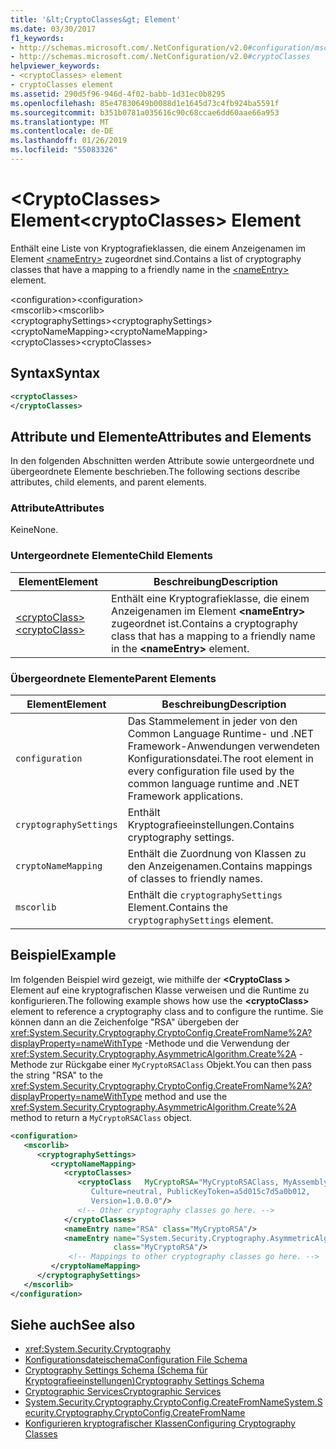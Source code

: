 ```yaml
---
title: '&lt;CryptoClasses&gt; Element'
ms.date: 03/30/2017
f1_keywords:
- http://schemas.microsoft.com/.NetConfiguration/v2.0#configuration/mscorlib/cryptographySettings/cryptoNameMapping/cryptoClasses
- http://schemas.microsoft.com/.NetConfiguration/v2.0#cryptoClasses
helpviewer_keywords:
- <cryptoClasses> element
- cryptoClasses element
ms.assetid: 290d5f96-946d-4f02-babb-1d31ec0b8295
ms.openlocfilehash: 85e47830649b0088d1e1645d73c4fb924ba5591f
ms.sourcegitcommit: b351b0781a035616c90c68ccae6dd60aae66a953
ms.translationtype: MT
ms.contentlocale: de-DE
ms.lasthandoff: 01/26/2019
ms.locfileid: "55083326"
---
```

# <a name="ltcryptoclassesgt-element"></a><span data-ttu-id="90591-102">&lt;CryptoClasses&gt; Element</span><span class="sxs-lookup"><span data-stu-id="90591-102">&lt;cryptoClasses&gt; Element</span></span>
<span data-ttu-id="90591-103">Enthält eine Liste von Kryptografieklassen, die einem Anzeigenamen im Element [\<nameEntry>](../../../../../docs/framework/configure-apps/file-schema/cryptography/nameentry-element.md) zugeordnet sind.</span><span class="sxs-lookup"><span data-stu-id="90591-103">Contains a list of cryptography classes that have a mapping to a friendly name in the [\<nameEntry>](../../../../../docs/framework/configure-apps/file-schema/cryptography/nameentry-element.md) element.</span></span>  
  
 <span data-ttu-id="90591-104">\<configuration></span><span class="sxs-lookup"><span data-stu-id="90591-104">\<configuration></span></span>  
<span data-ttu-id="90591-105">\<mscorlib></span><span class="sxs-lookup"><span data-stu-id="90591-105">\<mscorlib></span></span>  
<span data-ttu-id="90591-106">\<cryptographySettings></span><span class="sxs-lookup"><span data-stu-id="90591-106">\<cryptographySettings></span></span>  
<span data-ttu-id="90591-107">\<cryptoNameMapping></span><span class="sxs-lookup"><span data-stu-id="90591-107">\<cryptoNameMapping></span></span>  
<span data-ttu-id="90591-108">\<cryptoClasses></span><span class="sxs-lookup"><span data-stu-id="90591-108">\<cryptoClasses></span></span>  
  
## <a name="syntax"></a><span data-ttu-id="90591-109">Syntax</span><span class="sxs-lookup"><span data-stu-id="90591-109">Syntax</span></span>  
  
```xml  
<cryptoClasses>   
</cryptoClasses>  
```  
  
## <a name="attributes-and-elements"></a><span data-ttu-id="90591-110">Attribute und Elemente</span><span class="sxs-lookup"><span data-stu-id="90591-110">Attributes and Elements</span></span>  
 <span data-ttu-id="90591-111">In den folgenden Abschnitten werden Attribute sowie untergeordnete und übergeordnete Elemente beschrieben.</span><span class="sxs-lookup"><span data-stu-id="90591-111">The following sections describe attributes, child elements, and parent elements.</span></span>  
  
### <a name="attributes"></a><span data-ttu-id="90591-112">Attribute</span><span class="sxs-lookup"><span data-stu-id="90591-112">Attributes</span></span>  
 <span data-ttu-id="90591-113">Keine</span><span class="sxs-lookup"><span data-stu-id="90591-113">None.</span></span>  
  
### <a name="child-elements"></a><span data-ttu-id="90591-114">Untergeordnete Elemente</span><span class="sxs-lookup"><span data-stu-id="90591-114">Child Elements</span></span>  
  
|<span data-ttu-id="90591-115">Element</span><span class="sxs-lookup"><span data-stu-id="90591-115">Element</span></span>|<span data-ttu-id="90591-116">Beschreibung</span><span class="sxs-lookup"><span data-stu-id="90591-116">Description</span></span>|  
|-------------|-----------------|  
|[<span data-ttu-id="90591-117">\<cryptoClass></span><span class="sxs-lookup"><span data-stu-id="90591-117">\<cryptoClass></span></span>](../../../../../docs/framework/configure-apps/file-schema/cryptography/cryptoclass-element.md)|<span data-ttu-id="90591-118">Enthält eine Kryptografieklasse, die einem Anzeigenamen im Element **\<nameEntry>** zugeordnet ist.</span><span class="sxs-lookup"><span data-stu-id="90591-118">Contains a cryptography class that has a mapping to a friendly name in the **\<nameEntry>** element.</span></span>|  
  
### <a name="parent-elements"></a><span data-ttu-id="90591-119">Übergeordnete Elemente</span><span class="sxs-lookup"><span data-stu-id="90591-119">Parent Elements</span></span>  
  
|<span data-ttu-id="90591-120">Element</span><span class="sxs-lookup"><span data-stu-id="90591-120">Element</span></span>|<span data-ttu-id="90591-121">Beschreibung</span><span class="sxs-lookup"><span data-stu-id="90591-121">Description</span></span>|  
|-------------|-----------------|  
|`configuration`|<span data-ttu-id="90591-122">Das Stammelement in jeder von den Common Language Runtime- und .NET Framework-Anwendungen verwendeten Konfigurationsdatei.</span><span class="sxs-lookup"><span data-stu-id="90591-122">The root element in every configuration file used by the common language runtime and .NET Framework applications.</span></span>|  
|`cryptographySettings`|<span data-ttu-id="90591-123">Enthält Kryptografieeinstellungen.</span><span class="sxs-lookup"><span data-stu-id="90591-123">Contains cryptography settings.</span></span>|  
|`cryptoNameMapping`|<span data-ttu-id="90591-124">Enthält die Zuordnung von Klassen zu den Anzeigenamen.</span><span class="sxs-lookup"><span data-stu-id="90591-124">Contains mappings of classes to friendly names.</span></span>|  
|`mscorlib`|<span data-ttu-id="90591-125">Enthält die `cryptographySettings` Element.</span><span class="sxs-lookup"><span data-stu-id="90591-125">Contains the `cryptographySettings` element.</span></span>|  
  
## <a name="example"></a><span data-ttu-id="90591-126">Beispiel</span><span class="sxs-lookup"><span data-stu-id="90591-126">Example</span></span>  
 <span data-ttu-id="90591-127">Im folgenden Beispiel wird gezeigt, wie mithilfe der  **\<CryptoClass >** Element auf eine kryptografischen Klasse verweisen und die Runtime zu konfigurieren.</span><span class="sxs-lookup"><span data-stu-id="90591-127">The following example shows how use the **\<cryptoClass>** element to reference a cryptography class and to configure the runtime.</span></span> <span data-ttu-id="90591-128">Sie können dann an die Zeichenfolge "RSA" übergeben der <xref:System.Security.Cryptography.CryptoConfig.CreateFromName%2A?displayProperty=nameWithType> -Methode und die Verwendung der <xref:System.Security.Cryptography.AsymmetricAlgorithm.Create%2A> -Methode zur Rückgabe einer `MyCryptoRSAClass` Objekt.</span><span class="sxs-lookup"><span data-stu-id="90591-128">You can then pass the string "RSA" to the <xref:System.Security.Cryptography.CryptoConfig.CreateFromName%2A?displayProperty=nameWithType> method and use the <xref:System.Security.Cryptography.AsymmetricAlgorithm.Create%2A> method to return a `MyCryptoRSAClass` object.</span></span>  
  
```xml  
<configuration>  
   <mscorlib>  
      <cryptographySettings>  
         <cryptoNameMapping>  
            <cryptoClasses>  
               <cryptoClass   MyCryptoRSA="MyCryptoRSAClass, MyAssembly  
                  Culture=neutral, PublicKeyToken=a5d015c7d5a0b012,  
                  Version=1.0.0.0"/>  
               <!-- Other cryptography classes go here. -->  
            </cryptoClasses>  
            <nameEntry name="RSA" class="MyCryptoRSA"/>  
            <nameEntry name="System.Security.Cryptography.AsymmetricAlgorithm"  
                       class="MyCryptoRSA"/>  
             <!-- Mappings to other cryptography classes go here. -->  
         </cryptoNameMapping>  
      </cryptographySettings>  
   </mscorlib>  
</configuration>  
```  
  
## <a name="see-also"></a><span data-ttu-id="90591-129">Siehe auch</span><span class="sxs-lookup"><span data-stu-id="90591-129">See also</span></span>
- <xref:System.Security.Cryptography>
- [<span data-ttu-id="90591-130">Konfigurationsdateischema</span><span class="sxs-lookup"><span data-stu-id="90591-130">Configuration File Schema</span></span>](../../../../../docs/framework/configure-apps/file-schema/index.md)
- [<span data-ttu-id="90591-131">Cryptography Settings Schema (Schema für Kryptografieeinstellungen)</span><span class="sxs-lookup"><span data-stu-id="90591-131">Cryptography Settings Schema</span></span>](../../../../../docs/framework/configure-apps/file-schema/cryptography/index.md)
- [<span data-ttu-id="90591-132">Cryptographic Services</span><span class="sxs-lookup"><span data-stu-id="90591-132">Cryptographic Services</span></span>](../../../../../docs/standard/security/cryptographic-services.md)
- [<span data-ttu-id="90591-133">System.Security.Cryptography.CryptoConfig.CreateFromName</span><span class="sxs-lookup"><span data-stu-id="90591-133">System.Security.Cryptography.CryptoConfig.CreateFromName</span></span>](Overload:System.Security.Cryptography.CryptoConfig.CreateFromName)
- [<span data-ttu-id="90591-134">Konfigurieren kryptografischer Klassen</span><span class="sxs-lookup"><span data-stu-id="90591-134">Configuring Cryptography Classes</span></span>](../../../../../docs/framework/configure-apps/configure-cryptography-classes.md)
